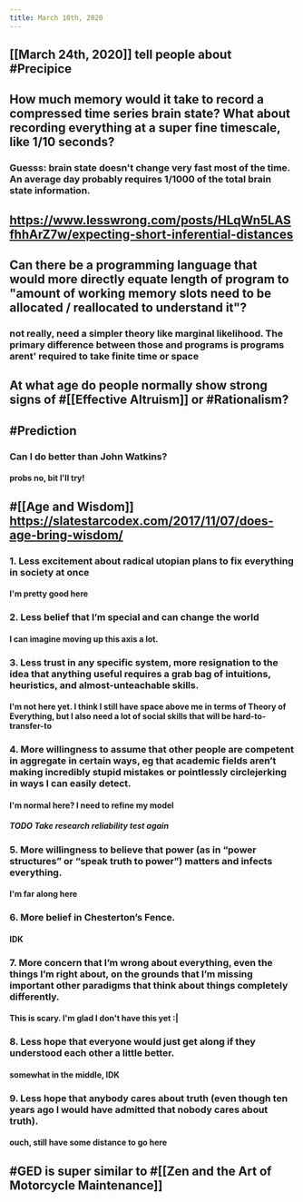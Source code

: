 ```yaml
---
title: March 10th, 2020
---
```


## [[March 24th, 2020]] tell people about #Precipice

## How much memory would it take to record a compressed time series brain state? What about recording everything at a super fine timescale, like 1/10 seconds?
### Guesss: brain state doesn't change very fast most of the time. An average day probably requires 1/1000 of the total brain state information.

## https://www.lesswrong.com/posts/HLqWn5LASfhhArZ7w/expecting-short-inferential-distances

## Can there be a programming language that would more directly equate length of program to "amount of working memory slots need to be allocated / reallocated to understand it"?
### not really, need a simpler theory like marginal likelihood. The primary difference between those and programs is programs arent' required to take finite time or space

## At what age do people normally show strong signs of #[[Effective Altruism]] or #Rationalism?
### 

## #Prediction
### Can I do better than John Watkins?
#### probs no, bit I'll try!

## #[[Age and Wisdom]] https://slatestarcodex.com/2017/11/07/does-age-bring-wisdom/
### 1. Less excitement about radical utopian plans to fix everything in society at once
#### **I'm pretty good here**

### 2. Less belief that I’m special and can change the world
#### **I can imagine moving up this axis a lot.**

### 3. Less trust in any specific system, more resignation to the idea that anything useful requires a grab bag of intuitions, heuristics, and almost-unteachable skills.
#### **I'm not here yet. I think I still have space above me in terms of Theory of Everything, but I also need a lot of social skills that will be hard-to-transfer-to**

### 4. More willingness to assume that other people are competent in aggregate in certain ways, eg that academic fields aren’t making incredibly stupid mistakes or pointlessly circlejerking in ways I can easily detect.
#### **I'm normal here? I need to refine my model**
##### TODO Take research reliability test again

### 5. More willingness to believe that power (as in “power structures” or “speak truth to power”) matters and infects everything.
#### **I'm far along here**

### 6. More belief in Chesterton’s Fence.
#### **IDK**

### 7. More concern that I’m wrong about everything, even the things I’m right about, on the grounds that I’m missing important other paradigms that think about things completely differently.
#### **This is scary. I'm glad I don't have this yet :|**

### 8. Less hope that everyone would just get along if they understood each other a little better.
#### **somewhat in the middle, IDK**

### 9. Less hope that anybody cares about truth (even though ten years ago I would have admitted that nobody cares about truth).
#### **ouch, still have some distance to go here**

## #GED is super similar to #[[Zen and the Art of Motorcycle Maintenance]]

## 
